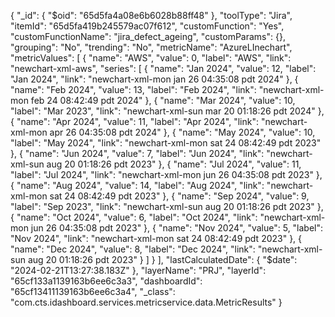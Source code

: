 {
  "_id": {
    "$oid": "65d5fa4a08e6b6028b88ff48"
  },
  "toolType": "Jira",
  "itemId": "65d5fa419b245579ac07f612",
  "customFunction": "Yes",
  "customFunctionName": "jira_defect_ageing",
  "customParams": {},
  "grouping": "No",
  "trending": "No",
  "metricName": "AzureLInechart",
  "metricValues": [
    {
      "name": "AWS",
      "value": 0,
      "label": "AWS",
      "link": "newchart-xml-aws",
      "series": [
        {
          "name": "Jan 2024",
          "value": 12,
          "label": "Jan 2024",
          "link": "newchart-xml-mon jan 26 04:35:08 pdt 2024"
        },
        {
          "name": "Feb 2024",
          "value": 13,
          "label": "Feb 2024",
          "link": "newchart-xml-mon feb 24 08:42:49 pdt 2024"
        },
        {
          "name": "Mar 2024",
          "value": 10,
          "label": "Mar 2023",
          "link": "newchart-xml-sun mar 20 01:18:26 pdt 2024"
        },
        {
          "name": "Apr 2024",
          "value": 11,
          "label": "Apr 2024",
          "link": "newchart-xml-mon apr 26 04:35:08 pdt 2024"
        },
        {
          "name": "May 2024",
          "value": 10,
          "label": "May 2024",
          "link": "newchart-xml-mon sat 24 08:42:49 pdt 2023"
        },
        {
          "name": "Jun 2024",
          "value": 7,
          "label": "Jun 2024",
          "link": "newchart-xml-sun aug 20 01:18:26 pdt 2023"
        },
        {
          "name": "Jul 2024",
          "value": 11,
          "label": "Jul 2024",
          "link": "newchart-xml-mon jun 26 04:35:08 pdt 2023"
        },
        {
          "name": "Aug 2024",
          "value": 14,
          "label": "Aug 2024",
          "link": "newchart-xml-mon sat 24 08:42:49 pdt 2023"
        },
        {
          "name": "Sep 2024",
          "value": 9,
          "label": "Sep 2023",
          "link": "newchart-xml-sun aug 20 01:18:26 pdt 2023"
        },
        {
          "name": "Oct 2024",
          "value": 6,
          "label": "Oct 2024",
          "link": "newchart-xml-mon jun 26 04:35:08 pdt 2023"
        },
        {
          "name": "Nov 2024",
          "value": 5,
          "label": "Nov 2024",
          "link": "newchart-xml-mon sat 24 08:42:49 pdt 2023"
        },
        {
          "name": "Dec 2024",
          "value": 8,
          "label": "Dec 2024",
          "link": "newchart-xml-sun aug 20 01:18:26 pdt 2023"
        }
      ]
    }
  ],
  "lastCalculatedDate": {
    "$date": "2024-02-21T13:27:38.183Z"
  },
  "layerName": "PRJ",
  "layerId": "65cf133a1139163b6ee6c3a3",
  "dashboardId": "65cf13411139163b6ee6c3a4",
  "_class": "com.cts.idashboard.services.metricservice.data.MetricResults"
}
